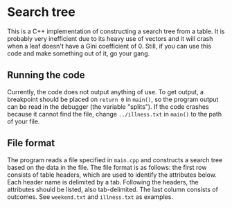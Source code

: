 # Search tree
This is a C++ implementation of constructing a search tree from a table. It is probably very inefficient due to its heavy use of vectors and it will crash when a leaf doesn't have a Gini coefficient of 0. Still, if you can use this code and make something out of it, go your gang. 

## Running the code
Currently, the code does not output anything of use. To get output, a breakpoint should be placed on `return 0` in `main()`, so the program output can be read in the debugger (the variable "splits"). If the code crashes because it cannot find the file, change `../illness.txt` in `main()` to the path of your file.

## File format
The program reads a file specified in `main.cpp` and constructs a search tree based on the data in the file.
The file format is as follows:
the first row consists of table headers, which are used to identify the attributes below.
Each header name is delimited by a tab.
Following the headers, the attributes should be listed, also tab-delimited. 
The last column consists of outcomes. See `weekend.txt` and `illness.txt` as examples.